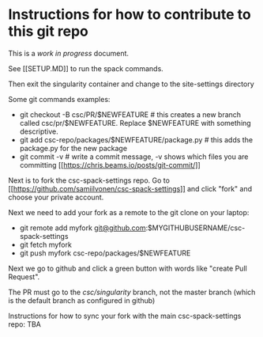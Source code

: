 # Instructions for how to contribute to this git repo

This is a *work in progress* document.

See [[SETUP.MD]] to run the spack commands. 

Then exit the singularity container and change to the site-settings directory

Some git commands examples:

 - git checkout -B csc/PR/$NEWFEATURE # this creates a new branch called csc/pr/$NEWFEATURE. Replace $NEWFEATURE with something descriptive.
 - git add csc-repo/packages/$NEWFEATURE/package.py # this adds the package.py for the new package
 - git commit -v # write a commit message, -v shows which files you are committing [[https://chris.beams.io/posts/git-commit/]]

Next is to fork the csc-spack-settings repo. Go to [[https://github.com/samiilvonen/csc-spack-settings]] and click "fork" and choose your private account.

Next we need to add your fork as a remote to the git clone on your laptop:

 - git remote add myfork git@github.com:$MYGITHUBUSERNAME/csc-spack-settings
 - git fetch myfork
 - git push myfork csc-repo/packages/$NEWFEATURE

Next we go to github and click a green button with words like "create Pull Request". 

The PR must go to the *csc/singularity* branch, not the master branch (which is the default branch as configured in github)

Instructions for how to sync your fork with the main csc-spack-settings repo: TBA
